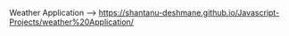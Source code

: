 Weather Application --> https://shantanu-deshmane.github.io/Javascript-Projects/weather%20Application/
